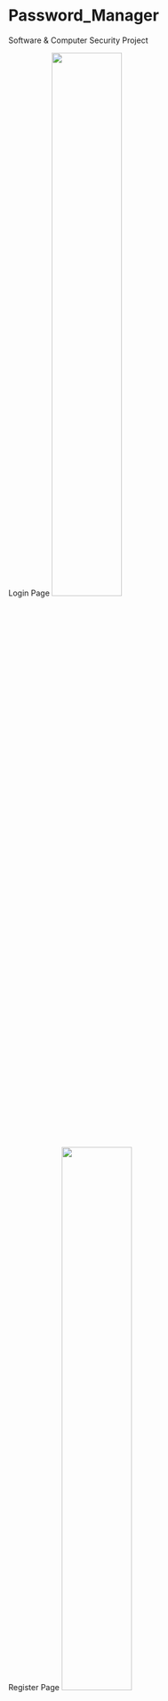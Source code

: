 # Password_Manager
Software & Computer Security Project

Login Page
<img src= "https://github.com/NathanBoj/Password_Manager/blob/main/screenshots/login.jpg" width=50% height=50%>

Register Page
<img src= "https://github.com/NathanBoj/Password_Manager/blob/main/screenshots/registration.jpg" width=50% height=50%>

Reset Page
<img src= "https://github.com/NathanBoj/Password_Manager/blob/main/screenshots/reset.jpg" width=50% height=50%>

SMS Page
<img src= "https://github.com/NathanBoj/Password_Manager/blob/main/screenshots/sms.jpg" width=50% height=50%>

Home Page
<img src= "https://github.com/NathanBoj/Password_Manager/blob/main/screenshots/home.jpg" width=50% height=50%>

Decrypt Page
<img src= "https://github.com/NathanBoj/Password_Manager/blob/main/screenshots/decrypt.jpg" width=50% height=50%>

Create Page
<img src= "https://github.com/NathanBoj/Password_Manager/blob/main/screenshots/create.jpg" width=50% height=50%>

Updated Home Page
<img src= "https://github.com/NathanBoj/Password_Manager/blob/main/screenshots/create2.jpg" width=50% height=50%>